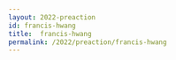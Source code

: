 ```yaml
---
layout: 2022-preaction
id: francis-hwang
title:  francis-hwang
permalink: /2022/preaction/francis-hwang
---
```


